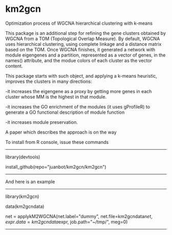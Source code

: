 # km2gcn
Optimization process of WGCNA hierarchical clustering with k-means

This package is an additional step for refining the gene clusters obtained by WGCNA from a TOM (Topological Overlap Measure). By default, WGCNA uses hierarchical clustering, using complete linkage and a distance matrix based on the TOM. Once WGCNA finishes, it generated a network with module eigengenes and a partition, represented as a vector of genes, in the names() attribute, and the modue colors of each cluster as the vector content.

This package starts with such object, and applying a k-means heuristic, improves the clusters in many directions:

-it increases the eigengene as a proxy by getting more genes in each cluster whose MM is the highest in that module.

-it increases the GO enrichment of the modules (it uses gProfileR) to generate a GO functional description of module function

-it increases module preservation.

A paper which describes the approach is on the way

To install from R console, issue these commands

*****

library(devtools)

install_github(repo="juanbot/km2gcn/km2gcn")

*****

And here is an example

*****

library(km2gcn)

data(km2gcndata)

net = applykM2WGCNA(net.label="dummy", net.file=km2gcndata$net, expr.data=km2gcndata$expr, job.path="~/tmp/", meg=0) 

*****
  
